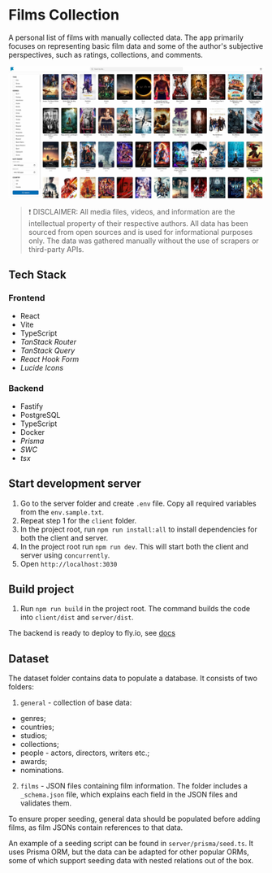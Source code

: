 # Films Collection

A personal list of films with manually collected data. The app primarily focuses on representing basic film data and some of the author's subjective perspectives, such as ratings, collections, and comments.

![Films Collection Main Page Preview](./preview.jpg)

> ❗ DISCLAIMER: All media files, videos, and information are the intellectual property of their respective authors. All data has been sourced from open sources and is used for informational purposes only. The data was gathered manually without the use of scrapers or third-party APIs.

## Tech Stack

### Frontend

- React
- Vite
- TypeScript
- *TanStack Router*
- *TanStack Query*
- *React Hook Form*
- *Lucide Icons*

### Backend

- Fastify
- PostgreSQL
- TypeScript
- Docker
- *Prisma*
- *SWC*
- *tsx*

## Start development server

1. Go to the server folder and create `.env` file. Copy all required variables from the `env.sample.txt`.
2. Repeat step 1 for the `client` folder.
3. In the project root, run `npm run install:all` to install dependencies for both the client and server.
4. In the project root run `npm run dev`.  This will start both the client and server using `concurrently`.
5. Open `http://localhost:3030`

## Build project

1. Run `npm run build` in the project root. The command builds the code into `client/dist` and `server/dist`.

The backend is ready to deploy to fly.io, see [docs](https://fly.io/docs/launch/deploy/)

## Dataset

The dataset folder contains data to populate a database. It consists of two folders:

1. `general` - collection of base data:
- genres;
- countries;
- studios;
- collections;
- people - actors, directors, writers etc.;
- awards;
- nominations.

2. `films` - JSON files containing film information. The folder includes a `_schema.json` file, which explains each field in the JSON files and validates them.

To ensure proper seeding, general data should be populated before adding films, as film JSONs contain references to that data.

An example of a seeding script can be found in `server/prisma/seed.ts`. It uses Prisma ORM, but the data can be adapted for other popular ORMs, some of which support seeding data with nested relations out of the box.